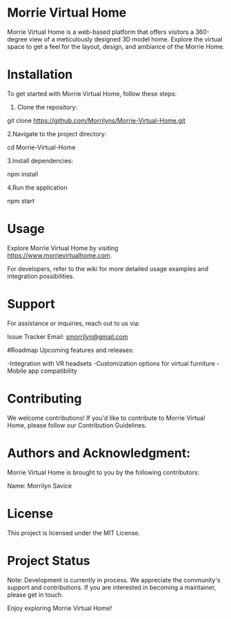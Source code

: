 # Morrie Virtual Home

Morrie Virtual Home is a web-based platform that offers visitors a 360-degree view of a meticulously designed 3D model home. Explore the virtual space to get a feel for the layout, design, and ambiance of the Morrie Home.

# Installation

To get started with Morrie Virtual Home, follow these steps:

1. Clone the repository:

git clone <https://github.com/Morrilyns/Morrie-Virtual-Home.git>

2.Navigate to the project directory:

cd Morrie-Virtual-Home

3.Install dependencies:

npm install

4.Run the application

npm start

# Usage

Explore Morrie Virtual Home by visiting <https://www.morrievirtualhome.com>.

For developers, refer to the wiki for more detailed usage examples and integration possibilities.

# Support
For assistance or inquiries, reach out to us via:

Issue Tracker
Email: <smorrilyn@gmail.com>

#Roadmap
Upcoming features and releases:

 -Integration with VR headsets
 -Customization options for virtual furniture
 -Mobile app compatibility

# Contributing

We welcome contributions! If you'd like to contribute to Morrie Virtual Home, please follow our Contribution Guidelines.

# Authors and Acknowledgment:

Morrie Virtual Home is brought to you by the following contributors:

Name: Morrilyn Savice

# License

This project is licensed under the MIT License.

# Project Status

Note: Development is currently in process. We appreciate the community's support and contributions. If you are interested in becoming a maintainer, please get in touch.

Enjoy exploring Morrie Virtual Home!
